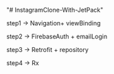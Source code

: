 "# InstagramClone-With-JetPack" 

step1 -> Navigation+ viewBinding

step2 -> FirebaseAuth + emailLogin

step3 -> Retrofit + repository

step4 -> Rx
